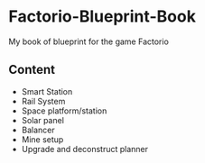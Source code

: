 # Factorio-Blueprint-Book
My book of blueprint for the game Factorio

## Content

- Smart Station
- Rail System
- Space platform/station
- Solar panel
- Balancer
- Mine setup
- Upgrade and deconstruct planner
